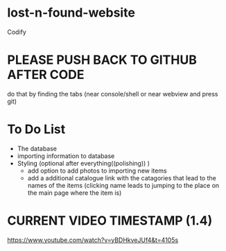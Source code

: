 # lost-n-found-website
Codify


# PLEASE PUSH BACK TO GITHUB AFTER CODE
do that by finding the tabs (near console/shell or near webview and press git)
# To Do List
 - The database
 - importing information to database
 - Styling
    (optional after everything((polishing)) )
    - add option to add photos to importing new items
    - add a additional catalogue link with the catagories that lead to the names of the items (clicking name leads to jumping to the place on the main page where the item is)


# CURRENT VIDEO TIMESTAMP (1.4)
https://www.youtube.com/watch?v=yBDHkveJUf4&t=4105s